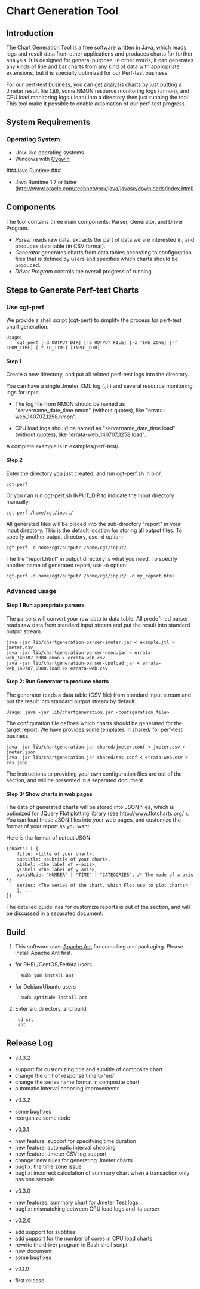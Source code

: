 Chart Generation Tool
=====================

Introduction
------------
The Chart Generation Tool is a free software written in Java, which reads logs and result data from other applications and produces charts for further analysis. It is designed for general purpose, in other words, it can generates any kinds of line and bar charts from any kind of data with appropriate extensions, but it is specially optimized for our Perf-test business.

For our perf-test business, you can get analysis charts by just putting a Jmeter result file (.jtl), some NMON resource monitoring logs (.nmon), and CPU load monitoring logs (.load) into a directory then just running the tool.  This tool make it possible to enable automation of our perf-test progress.

System Requirements
-------------------
### Operating System ###
* Unix-like operating systems
* Windows with [Cygwin](https://www.cygwin.com/)

###Java Runtime ###
* Java Runtime 1.7 or latter (<http://www.oracle.com/technetwork/java/javase/downloads/index.html>)

Components
----------
The tool contains three main components: Parser, Generator, and Driver Program.

* _Parser_ reads raw data, extracts the part of data we are interested in, and produces data table (in CSV format).
* _Generator_ generates charts from data tables according to configuration files that is defined by users and specifies which charts should be produced.
* _Driver Program_ controls the overall progress of running.

Steps to Generate Perf-test Charts
----------------------------------
### Use cgt-perf ###
We provide a shell script (cgt-perf) to simplify the process for perf-test chart generation.

	Usage:
		cgt-perf [-d OUTPUT_DIR] [-o OUTPUT_FILE] [-z TIME_ZONE] [-f FROM_TIME] [-t TO_TIME] [INPUT_DIR]

#### Step 1 ####
Create a new directory, and put all related perf-test logs into the directory. 

You can have a single Jmeter XML log (.jtl) and several resource monitoring logs for input. 

* The log file from NMON should be named as "servername_date_time.nmon" (without quotes), like "errata-web_140707_1258.nmon". 

* CPU load logs should be named as "servername_date_time.load" (without quotes), like "errata-web_140707_1258.load". 

A complete example is in examples/perf-test/.

#### Step 2 ####
Enter the directory you just created, and run cgt-perf.sh in bin/.

	cgt-perf

Or you can run cgt-perf.sh INPUT_DIR to indicate the input directory manually:

	cgt-perf /home/cgt/input/

All generated files will be placed into the sub-directory "report" in your input directory. This is the default location for storing all output files. To specify another output directory, use -d option:

	cgt-perf -d home/cgt/output/ /home/cgt/input/

The file "report.html" in output directory is what you need. To specify another name of generated report, use -o option:

	cgt-perf -d home/cgt/output/ /home/cgt/input/ -o my_report.html

### Advanced usage ###

#### Step 1 Run appropriate parsers ####
The parsers will convert your raw data to data table. All predefined parser reads raw data from standard input stream and put the result into standard output stream.

	java -jar lib/chartgeneration-parser-jmeter.jar < example.jtl > jmeter.csv
	java -jar lib/chartgeneration-parser-nmon.jar < errata-web_140707_0000.nmon > errata-web.csv
	java -jar lib/chartgeneration-parser-cpuload.jar < errata-web_140707_0000.load >> errata-web.csv

#### Step 2: Run Generator to produce charts ####
The generator reads a data table (CSV file) from standard input stream and put the result into standard output stream by default.

	Usage: java -jar lib/chartgeneration.jar <configuration_file>

The configuration file defines which charts should be generated for the target report. We have provides some templates in shared/ for perf-test business.

	java -jar lib/chartgeneration.jar shared/jmeter.conf < jmeter.csv > jmeter.json
	java -jar lib/chartgeneration.jar shared/res.conf < errata-web.csv > res.json

The instructions to providing your own configuration files are out of the section, and will be presented in a separated document.

#### Step 3: Show charts in web pages ####
The data of generated charts will be stored into JSON files, which is optimized for JQuery Flot plotting library (see http://www.flotcharts.org/ ). You can load these JSON files into your web pages, and customize the format of your report as you want.

Here is the format of output JSON:

	{charts: [ {
		title: <title of your chart>,
		subtitle: <subtitle of your chart>,
		xLabel: <the label of x-axis>,
		yLabel: <the label of y-axis>,
		xaxisMode: "NUMBER" | "TIME" | "CATEGORIES", /* The mode of x-axis */
		series: <The series of the chart, which Flot use to plot charts>
		}, ...
	]}

The detailed guidelines for customize reports is out of the section, and will be discussed in a separated document.

Build
-----------
1. This software uses [Apache Ant](http://ant.apache.org/) for compiling and packaging. Please install Apache Ant first.

- for RHEL/CentOS/Fedora users
		
		sudo yum install ant

- for Debian/Ubuntu users
		
		sudo aptitude install ant

2. Enter src directory, and build.

		cd src
		ant


Release Log
-----------
* v0.3.2
- support for customizing title and subtitle of composite chart
- change the unit of response time to 'ms'
- change the series name format in composite chart
- automatic interval choosing improvements

* v0.3.2
- some bugfixes
- reorganize some code


* v0.3.1
- new feature: support for specifying time duration
- new feature: automatic interval choosing
- new feature: Jmeter CSV log support
- change: new rules for generating Jmeter charts
- bugfix: the time zone issue
- bugfix: incorrect calculation of summary chart when a transaction only has one sample

* v0.3.0
- new features: summary chart for Jmeter Test logs
- bugfix: mismatching between CPU load logs and its parser

* v0.2.0
- add support for subtitles
- add support for the number of cores in CPU load charts
- rewrite the driver program in Bash shell script
- new document
- some bugfixes

* v0.1.0
- first release

